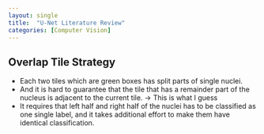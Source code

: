 ```yaml
---
layout: single
title:  "U-Net Literature Review"
categories: [Computer Vision]
---
```


## Overlap Tile Strategy

- Each two tiles which are green boxes has split parts of single nuclei.
- And it is hard to guarantee that the tile that has a remainder part of the nucleus is adjacent to the current tile. -> This is what I guess
- It requires that left half and right half of the nuclei has to be classified as one single label, and it takes additional effort to make them have identical classification.





